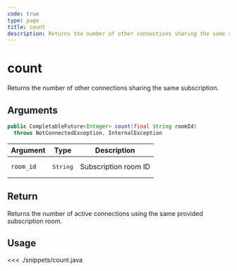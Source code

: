 ```yaml
---
code: true
type: page
title: count
description: Returns the number of other connections sharing the same subscription.
---
```


# count

Returns the number of other connections sharing the same subscription.

## Arguments

```java
public CompletableFuture<Integer> count(final String roomId)
  throws NotConnectedException, InternalException
```

| Argument  | Type              | Description          |
|-----------|-------------------|----------------------|
| `room_id` | <pre>String</pre> | Subscription room ID |

## Return

Returns the number of active connections using the same provided subscription room.

## Usage

<<< ./snippets/count.java
